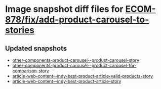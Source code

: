 # Image snapshot diff files for [ECOM-878/fix/add-product-carousel-to-stories](git@github.com:brightsitesconsulting/independent-web/pull/7643)

## Updated snapshots
- [other-components-product-carousel--product-carousel-story](./other-components-product-carousel--product-carousel-story)
- [other-components-product-carousel--product-carousel-for-comparison-story](./other-components-product-carousel--product-carousel-for-comparison-story)
- [article-web-content--indy-best-product-article-valid-products-story](./article-web-content--indy-best-product-article-valid-products-story)
- [article-web-content--indy-best-product-article-story](./article-web-content--indy-best-product-article-story)
